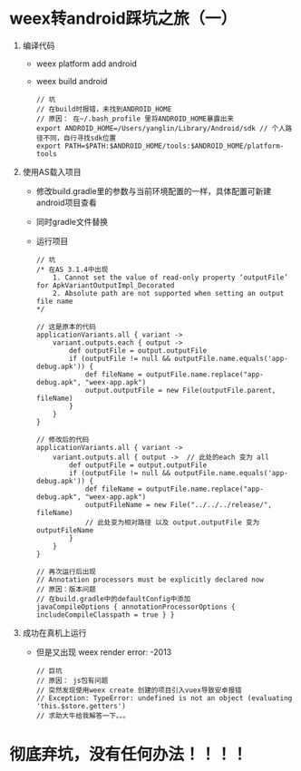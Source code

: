 # weex转android踩坑之旅（一）

1. 编译代码
    * weex platform add android
    * weex build android

          // 坑
          // 在build时报错，未找到ANDROID_HOME
          // 原因： 在~/.bash_profile 里将ANDROID_HOME暴露出来
          export ANDROID_HOME=/Users/yanglin/Library/Android/sdk // 个人路径不同，自行寻找sdk位置
          export PATH=$PATH:$ANDROID_HOME/tools:$ANDROID_HOME/platform-tools
2. 使用AS载入项目
    * 修改build.gradle里的参数与当前环境配置的一样，具体配置可新建android项目查看
    * 同时gradle文件替换
    * 运行项目
  
          // 坑
          /* 在AS 3.1.4中出现 
              1. Cannot set the value of read-only property ‘outputFile’ for ApkVariantOutputImpl_Decorated 
              2. Absolute path are not supported when setting an output file name
          */

          // 这是原本的代码
          applicationVariants.all { variant ->
              variant.outputs.each { output ->
                  def outputFile = output.outputFile
                  if (outputFile != null && outputFile.name.equals('app-debug.apk')) {
                      def fileName = outputFile.name.replace("app-debug.apk", "weex-app.apk")
                      output.outputFile = new File(outputFile.parent, fileName)
                  }
              }
          }

          // 修改后的代码
          applicationVariants.all { variant ->
              variant.outputs.all { output ->  // 此处的each 变为 all
                  def outputFile = output.outputFile
                  if (outputFile != null && outputFile.name.equals('app-debug.apk')) {
                      def fileName = outputFile.name.replace("app-debug.apk", "weex-app.apk")
                      outputFileName = new File("../../../release/", fileName)
                      // 此处变为相对路径 以及 output.outputFile 变为 outputFileName
                  }
              }
          }

          // 再次运行后出现
          // Annotation processors must be explicitly declared now
          // 原因：版本问题
          // 在build.gradle中的defaultConfig中添加
          javaCompileOptions { annotationProcessorOptions { includeCompileClasspath = true } }

3. 成功在真机上运行
    * 但是又出现 weex render error: -2013

          // 巨坑
          // 原因： js包有问题
          // 突然发现使用weex create 创建的项目引入vuex导致安卓报错
          // Exception: TypeError: undefined is not an object (evaluating 'this.$store.getters')
          // 求助大牛给我解答一下。。。

# 彻底弃坑，没有任何办法！！！！